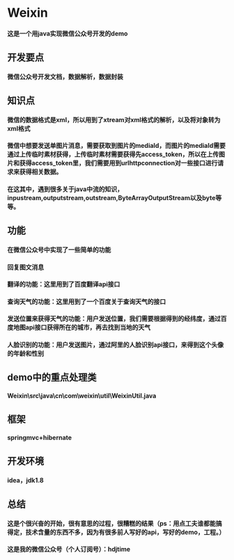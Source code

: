 # Weixin
#### 这是一个用java实现微信公众号开发的demo
## 开发要点
#### 微信公众号开发文档，数据解析，数据封装
## 知识点
#### 微信的数据格式是xml，所以用到了xtream对xml格式的解析，以及将对象转为xml格式
#### 微信中想要发送单图片消息，需要获取到图片的mediaId，而图片的mediaId需要通过上传临时素材获得，上传临时素材需要获得先access_token，所以在上传图片和获得access_token里，我们需要用到urlhttpconnection对一些接口进行请求来获得相关数据。
 #### 在这其中，遇到很多关于java中流的知识，inpustream,outputstream,outstream,ByteArrayOutputStream以及byte等等。
## 功能
#### 在微信公众号中实现了一些简单的功能
#### 回复图文消息
#### 翻译的功能：这里用到了百度翻译api接口
#### 查询天气的功能：这里用到了一个百度关于查询天气的接口
#### 发送位置来获得天气的功能：用户发送位置，我们需要根据得到的经纬度，通过百度地图api接口获得所在的城市，再去找到当地的天气
#### 人脸识别的功能：用户发送图片，通过阿里的人脸识别api接口，来得到这个头像的年龄和性别
## demo中的重点处理类
#### Weixin\src\java\cn\com\weixin\util\WeixinUtil.java
## 框架
#### springmvc+hibernate
## 开发环境
#### idea，jdk1.8
## 总结
####  这是个很兴奋的开始，很有意思的过程，很糟糕的结果（ps：用点工夫谁都能搞得定，技术含量的东西不多，因为有很多前人写好的api，写好的demo，工程。）
 
#### 这是我的微信公众号（个人订阅号）：hdjtime
 
